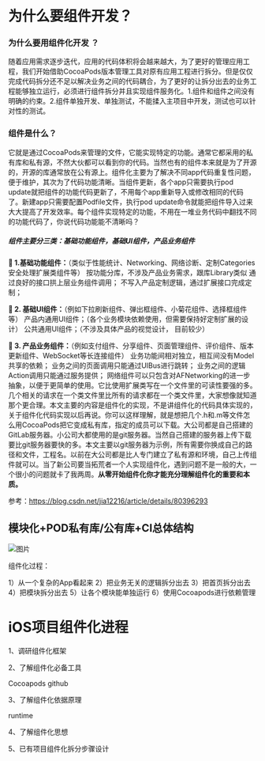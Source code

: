 # 为什么要组件开发？



### 为什么要用组件化开发 ？

随着应用需求逐步迭代，应用的代码体积将会越来越大，为了更好的管理应用工程，我们开始借助CocoaPods版本管理工具对原有应用工程进行拆分。但是仅仅完成代码拆分还不足以解决业务之间的代码耦合，为了更好的让拆分出去的业务工程能够独立运行，必须进行组件拆分并且实现组件服务化。1.组件和组件之间没有明确的约束。2.组件单独开发、单独测试，不能揉入主项目中开发，测试也可以针对性的测试。

### 组件是什么？  

它就是通过CocoaPods来管理的文件，它能实现特定的功能。通常它都采用的私有库和私有源，不然大伙都可以看到你的代码。当然也有的组件本来就是为了开源的，开源的库通常放在公有源上。组件化主要为了解决不同app代码重复性问题，便于维护，其次为了代码功能清晰。当组件更新，各个app只需要执行pod update就把组件的功能代码更新了，不用每个app重新导入或修改相同的代码了。新建app只需要配置Podfile文件，执行pod update命令就能把组件导入过来大大提高了开发效率。每个组件实现特定的功能，不用在一堆业务代码中翻找不同的功能代码了，你说代码功能能不清晰吗？

##### 组件主要分三类：基础功能组件，基础UI组件，产品业务组件  

** 1.基础功能组件：**（类似于性能统计、Networking、网络诊断、定制Categories安全处理扩展类组件等）
按功能分库，不涉及产品业务需求，跟库Library类似
通过良好的接口拱上层业务组件调用；
不写入产品定制逻辑，通过扩展接口完成定制；

** 2. 基础UI组件：**（例如下拉刷新组件、弹出框组件、小菊花组件、选择框组件等）
产品内通用UI组件；（各个业务模块依赖使用，但需要保持好定制扩展的设计）
公共通用UI组件；（不涉及具体产品的视觉设计， 目前较少）

** 3. 产品业务组件：**（例如支付组件、分享组件、页面管理组件、评价组件、版本更新组件、WebSocket等长连接组件）
业务功能间相对独立，相互间没有Model共享的依赖；
业务之间的页面调用只能通过UIBus进行跳转；
业务之间的逻辑Action调用只能通过服务提供；
网络组件可以只包含对AFNetworking的进一步抽象，以便于更简单的使用。它比使用扩展类写在一个文件里的可读性要强的多。几个相关的请求在一个类文件里比所有的请求都在一个类文件里，大家想像就知道那个更合理。本文主要的内容是组件化的实现，不是讲组件化的代码具体实现的，关于组件化代码实现以后再说。你可以这样理解，就是想把几个.h和.m等文件怎么用CocoaPods把它变成私有库，指定的成员可以下载。大公司都是自己搭建的GitLab服务器。小公司大都使用的是git服务器。当然自己搭建的服务器上传下载要比git服务器要快的多。本文主要以git服务器为示例，所有需要你换成自己的路径和文件，工程名。以前在大公司都是比人专门建立了私有源和环境，自己上传组件就可以。当了新公司要当拓荒者一个人实现组件化，遇到问题不是一般的大，一个很小的问题就卡了我两周。**从零开始组件化你才能充分理解组件化的重要和本质。**



参考：https://blog.csdn.net/jia12216/article/details/80396293





## 模块化+POD私有库/公有库+CI总体结构



![图片](https://img2018.cnblogs.com/blog/1033813/201810/1033813-20181009144050367-200716799.jpg)

组件化过程：

1）从一个复杂的App看起来 
2）把业务无关的逻辑拆分出去 
3）把首页拆分出去 
4）把模块拆分出去 
5）让各个模块能单独运行 
6）使用Cocoapods进行依赖管理



# iOS项目组件化进程



1、调研组件化框架

2、了解组件化必备工具

Cocoapods  github 

3、了解组件化依据原理

runtime 

4、了解组件化思想

5、已有项目组件化拆分步骤设计

